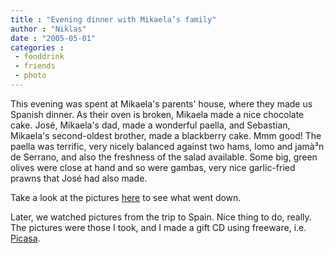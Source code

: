 ```yaml
---
title : "Evening dinner with Mikaela’s family"
author : "Niklas"
date : "2005-05-01"
categories : 
 - fooddrink
 - friends
 - photo
---
```


This evening was spent at Mikaela's parents' house, where they made us Spanish dinner. As their oven is broken, Mikaela made a nice chocolate cake. José, Mikaela's dad, made a wonderful paella, and Sebastian, Mikaela's second-oldest brother, made a blackberry cake. Mmm good! The paella was terrific, very nicely balanced against two hams, lomo and jamà³n de Serrano, and also the freshness of the salad available. Some big, green olives were close at hand and so were gambas, very nice garlic-fried prawns that José had also made.

Take a look at the pictures [here](https://niklasblog.com/bilder/2005-05-01-dinner) to see what went down.

Later, we watched pictures from the trip to Spain. Nice thing to do, really. The pictures were those I took, and I made a gift CD using freeware, i.e. [Picasa](http://www.picasa.com).
